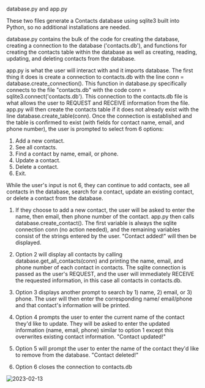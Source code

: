 database.py and app.py

These two files generate a Contacts database using sqlite3 built into Python, so no additional installations are needed.

database.py contains the bulk of the code for creating the database, creating a connection to the database ('contacts.db'),
and functions for creating the contacts table within the database as well as creating, reading, updating, and deleting
contacts from the database.

app.py is what the user will interact with and it imports database. The first thing it does is create a connection to contacts.db with 
the line conn = database.create_connection(). This function in database.py specifically connects to the file "contacts.db" with the
code conn = sqlite3.connect('contacts.db'). This connection to the contacts.db file is what allows the user to REQUEST and RECEIVE
information from the file. app.py will then create the contacts table if it does not already exist with the line database.create_table(conn).
Once the connection is established and the table is confirmed to exist (with fields for contact name, email, and phone number), the user is 
prompted to select from 6 options:
 
1) Add a new contact.
2) See all contacts.
3) Find a contact by name, email, or phone.
4) Update a contact.
5) Delete a contact.
6) Exit.

While the user's input is not 6, they can continue to add contacts, see all contacts in the database, search for a contact, 
update an existing contact, or delete a contact from the database. 

1) If they choose to add a new contact, the user will be asked to enter the name, then email, then phone number of the contact.
app.py then calls database.create_contact(). The first variable is always the sqlite connection conn (no action needed), and the
remaining variables consist of the strings entered by the user. "Contact added!" will then be displayed.

2) Option 2 will display all contacts by calling database.get_all_contacts(conn) and printing the name, email, and phone number
of each contact in contacts. The sqlite connection is passed as the user's REQUEST, and the user will immediately RECEIVE the requested
information, in this case all contacts in contacts.db.

3) Option 3 displays another prompt to search by 1) name, 2) email, or 3) phone. The user will then enter the corresponding name/
email/phone and that contact's information will be printed.

4) Option 4 prompts the user to enter the current name of the contact they'd like to update. They will be asked to enter the updated
information (name, email, phone) similar to option 1 except this overwrites existing contact information. "Contact updated!"

5) Option 5 will prompt the user to enter the name of the contact they'd like to remove from the database. "Contact deleted!"

6) Option 6 closes the connection to contacts.db

![2023-02-13](https://user-images.githubusercontent.com/102632741/218637767-33d6c170-b310-4dc5-9740-a8a12c7a2abd.png)
